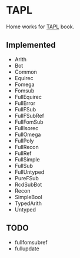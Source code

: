 # TAPL

Home works for [TAPL](https://www.cis.upenn.edu/~bcpierce/tapl/) book.

## Implemented

- Arith
- Bot
- Common
- Equirec
- Fomega
- Fomsub
- FullEquirec
- FullError
- FullFSub
- FullFSubRef
- FullFomSub
- FullIsorec
- FullOmega
- FullPoly
- FullRecon
- FullRef
- FullSimple
- FullSub
- FullUntyped
- PureFSub
- RcdSubBot
- Recon
- SimpleBool
- TypedArith
- Untyped

## TODO

- fullfomsubref
- fullupdate
